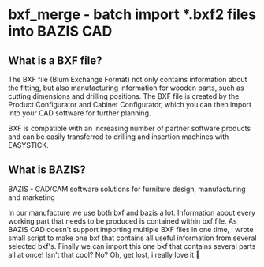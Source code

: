# bxf_merge - batch import *.bxf2 files into BAZIS CAD
## What is a BXF file?
The BXF file (Blum Exchange Format) not only contains information about the fitting, but also manufacturing information for wooden parts, such as cutting dimensions and drilling positions. The BXF file is created by the Product Configurator and Cabinet Configurator, which you can then import into your CAD software for further planning.

BXF is compatible with an increasing number of partner software products and can be easily transferred to drilling and insertion machines with EASYSTICK.

## What is BAZIS?
BAZIS - CAD/CAM software solutions for furniture design, manufacturing and marketing

In our manufacture we use both bxf and bazis a lot. Information about every working part that needs to be produced is contained within bxf file. As BAZIS CAD doesn't support importing multiple BXF files in one time, i wrote small script to make one bxf that contains all useful information from several selected bxf's. Finally we can import this one bxf that contains several parts all at once! Isn't that cool? No? Oh, get lost, i really love it 💚
